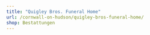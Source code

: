 ```yaml
---
title: "Quigley Bros. Funeral Home"
url: /cornwall-on-hudson/quigley-bros-funeral-home/
shop: Bestattungen
---
```

